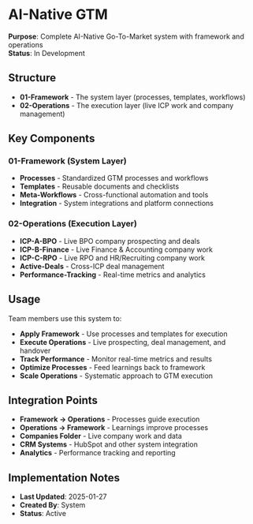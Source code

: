 # AI-Native GTM
**Purpose**: Complete AI-Native Go-To-Market system with framework and operations  
**Status**: In Development

## Structure
- **01-Framework** - The system layer (processes, templates, workflows)
- **02-Operations** - The execution layer (live ICP work and company management)

## Key Components

### 01-Framework (System Layer)
- **Processes** - Standardized GTM processes and workflows
- **Templates** - Reusable documents and checklists
- **Meta-Workflows** - Cross-functional automation and tools
- **Integration** - System integrations and platform connections

### 02-Operations (Execution Layer)
- **ICP-A-BPO** - Live BPO company prospecting and deals
- **ICP-B-Finance** - Live Finance & Accounting company work
- **ICP-C-RPO** - Live RPO and HR/Recruiting company work
- **Active-Deals** - Cross-ICP deal management
- **Performance-Tracking** - Real-time metrics and analytics

## Usage
Team members use this system to:
- **Apply Framework** - Use processes and templates for execution
- **Execute Operations** - Live prospecting, deal management, and handover
- **Track Performance** - Monitor real-time metrics and results
- **Optimize Processes** - Feed learnings back to framework
- **Scale Operations** - Systematic approach to GTM execution

## Integration Points
- **Framework → Operations** - Processes guide execution
- **Operations → Framework** - Learnings improve processes
- **Companies Folder** - Live company work and data
- **CRM Systems** - HubSpot and other system integration
- **Analytics** - Performance tracking and reporting

## Implementation Notes
- **Last Updated**: 2025-01-27
- **Created By**: System
- **Status**: Active
